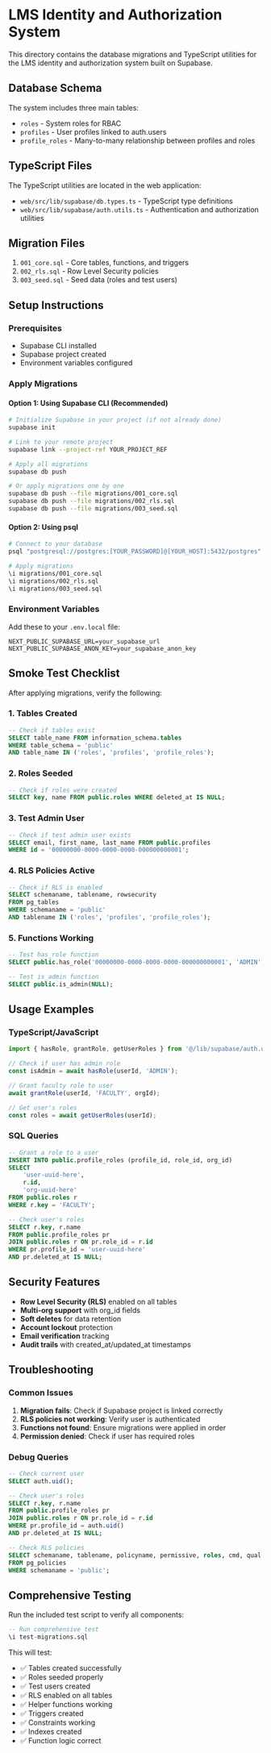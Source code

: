 # LMS Identity and Authorization System

This directory contains the database migrations and TypeScript utilities for the LMS identity and authorization system built on Supabase.

## Database Schema

The system includes three main tables:

- `roles` - System roles for RBAC
- `profiles` - User profiles linked to auth.users
- `profile_roles` - Many-to-many relationship between profiles and roles

## TypeScript Files

The TypeScript utilities are located in the web application:
- `web/src/lib/supabase/db.types.ts` - TypeScript type definitions
- `web/src/lib/supabase/auth.utils.ts` - Authentication and authorization utilities

## Migration Files

1. `001_core.sql` - Core tables, functions, and triggers
2. `002_rls.sql` - Row Level Security policies
3. `003_seed.sql` - Seed data (roles and test users)

## Setup Instructions

### Prerequisites

- Supabase CLI installed
- Supabase project created
- Environment variables configured

### Apply Migrations

#### Option 1: Using Supabase CLI (Recommended)

```bash
# Initialize Supabase in your project (if not already done)
supabase init

# Link to your remote project
supabase link --project-ref YOUR_PROJECT_REF

# Apply all migrations
supabase db push

# Or apply migrations one by one
supabase db push --file migrations/001_core.sql
supabase db push --file migrations/002_rls.sql
supabase db push --file migrations/003_seed.sql
```

#### Option 2: Using psql

```bash
# Connect to your database
psql "postgresql://postgres:[YOUR_PASSWORD]@[YOUR_HOST]:5432/postgres"

# Apply migrations
\i migrations/001_core.sql
\i migrations/002_rls.sql
\i migrations/003_seed.sql
```

### Environment Variables

Add these to your `.env.local` file:

```env
NEXT_PUBLIC_SUPABASE_URL=your_supabase_url
NEXT_PUBLIC_SUPABASE_ANON_KEY=your_supabase_anon_key
```

## Smoke Test Checklist

After applying migrations, verify the following:

### 1. Tables Created

```sql
-- Check if tables exist
SELECT table_name FROM information_schema.tables
WHERE table_schema = 'public'
AND table_name IN ('roles', 'profiles', 'profile_roles');
```

### 2. Roles Seeded

```sql
-- Check if roles were created
SELECT key, name FROM public.roles WHERE deleted_at IS NULL;
```

### 3. Test Admin User

```sql
-- Check if test admin user exists
SELECT email, first_name, last_name FROM public.profiles
WHERE id = '00000000-0000-0000-0000-000000000001';
```

### 4. RLS Policies Active

```sql
-- Check if RLS is enabled
SELECT schemaname, tablename, rowsecurity
FROM pg_tables
WHERE schemaname = 'public'
AND tablename IN ('roles', 'profiles', 'profile_roles');
```

### 5. Functions Working

```sql
-- Test has_role function
SELECT public.has_role('00000000-0000-0000-0000-000000000001', 'ADMIN', NULL);

-- Test is_admin function
SELECT public.is_admin(NULL);
```

## Usage Examples

### TypeScript/JavaScript

```typescript
import { hasRole, grantRole, getUserRoles } from '@/lib/supabase/auth.utils';

// Check if user has admin role
const isAdmin = await hasRole(userId, 'ADMIN');

// Grant faculty role to user
await grantRole(userId, 'FACULTY', orgId);

// Get user's roles
const roles = await getUserRoles(userId);
```

### SQL Queries

```sql
-- Grant a role to a user
INSERT INTO public.profile_roles (profile_id, role_id, org_id)
SELECT
    'user-uuid-here',
    r.id,
    'org-uuid-here'
FROM public.roles r
WHERE r.key = 'FACULTY';

-- Check user's roles
SELECT r.key, r.name
FROM public.profile_roles pr
JOIN public.roles r ON pr.role_id = r.id
WHERE pr.profile_id = 'user-uuid-here'
AND pr.deleted_at IS NULL;
```

## Security Features

- **Row Level Security (RLS)** enabled on all tables
- **Multi-org support** with org_id fields
- **Soft deletes** for data retention
- **Account lockout** protection
- **Email verification** tracking
- **Audit trails** with created_at/updated_at timestamps

## Troubleshooting

### Common Issues

1. **Migration fails**: Check if Supabase project is linked correctly
2. **RLS policies not working**: Verify user is authenticated
3. **Functions not found**: Ensure migrations were applied in order
4. **Permission denied**: Check if user has required roles

### Debug Queries

```sql
-- Check current user
SELECT auth.uid();

-- Check user's roles
SELECT r.key, r.name
FROM public.profile_roles pr
JOIN public.roles r ON pr.role_id = r.id
WHERE pr.profile_id = auth.uid()
AND pr.deleted_at IS NULL;

-- Check RLS policies
SELECT schemaname, tablename, policyname, permissive, roles, cmd, qual
FROM pg_policies
WHERE schemaname = 'public';
```

## Comprehensive Testing

Run the included test script to verify all components:

```sql
-- Run comprehensive test
\i test-migrations.sql
```

This will test:
- ✅ Tables created successfully
- ✅ Roles seeded properly
- ✅ Test users created
- ✅ RLS enabled on all tables
- ✅ Helper functions working
- ✅ Triggers created
- ✅ Constraints working
- ✅ Indexes created
- ✅ Function logic correct
